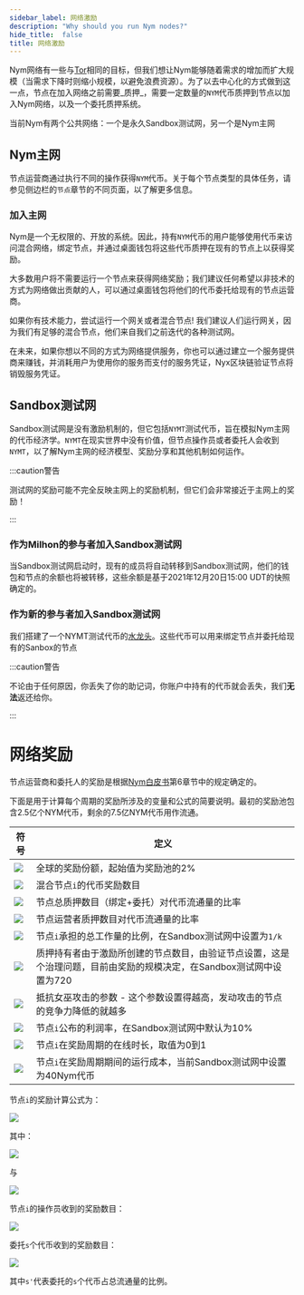 ```yaml
---
sidebar_label: 网络激励
description: "Why should you run Nym nodes?"
hide_title:  false
title: 网络激励
---
```


Nym网络有一些与[Tor](https://tor-project.org)相同的目标，但我们想让Nym能够随着需求的增加而扩大规模（当需求下降时则缩小规模，以避免浪费资源）。为了以去中心化的方式做到这一点，节点在加入网络之前需要_质押_，需要一定数量的`NYM`代币质押到节点以加入Nym网络，以及一个委托质押系统。

当前Nym有两个公共网络：一个是永久Sandbox测试网，另一个是Nym主网

## Nym主网

节点运营商通过执行不同的操作获得`NYM`代币。关于每个节点类型的具体任务，请参见侧边栏的`节点`章节的不同页面，以了解更多信息。 

### 加入主网

Nym是一个无权限的、开放的系统。因此，持有`NYM`代币的用户能够使用代币来访问混合网络，绑定节点，并通过桌面钱包将这些代币质押在现有的节点上以获得奖励。

大多数用户将不需要运行一个节点来获得网络奖励；我们建议任何希望以非技术的方式为网络做出贡献的人，可以通过桌面钱包将他们的代币委托给现有的节点运营商。

如果你有技术能力，尝试运行一个网关或者混合节点! 我们建议人们运行网关，因为我们有足够的混合节点，他们来自我们之前迭代的各种测试网。

在未来，如果你想以不同的方式为网络提供服务，你也可以通过建立一个服务提供商来赚钱，并消耗用户为使用你的服务而支付的服务凭证，Nyx区块链验证节点将销毁服务凭证。

## Sandbox测试网

Sandbox测试网是没有激励机制的，但它包括`NYMT`测试代币，旨在模拟Nym主网的代币经济学。`NYMT`在现实世界中没有价值，但节点操作员或者委托人会收到`NYMT`，以了解Nym主网的经济模型、奖励分享和其他机制如何运作。

:::caution警告

测试网的奖励可能不完全反映主网上的奖励机制，但它们会非常接近于主网上的奖励！

:::

### 作为Milhon的参与者加入Sandbox测试网 

当Sandbox测试网启动时，现有的成员将自动转移到Sandbox测试网，他们的钱包和节点的余额也将被转移，这些余额是基于2021年12月20日15:00 UDT的快照确定的。 

### 作为新的参与者加入Sandbox测试网  

我们搭建了一个NYMT测试代币的[水龙头](https://faucet.nymtech.net/)。这些代币可以用来绑定节点并委托给现有的Sanbox的节点

:::caution警告

不论由于任何原因，你丢失了你的助记词，你账户中持有的代币就会丢失，我们**无法**返还给你。

:::

# 网络奖励

节点运营商和委托人的奖励是根据[Nym白皮书](https://nymtech.net/nym-whitepaper.pdf)第6章节中的规定确定的。

下面是用于计算每个周期的奖励所涉及的变量和公式的简要说明。最初的奖励池包含2.5亿个NYM代币，剩余的7.5亿NYM代币用作流通。

|符号|定义|
|--|--|
|<img src="https://render.githubusercontent.com/render/math?math=R"></img>|全球的奖励份额，起始值为奖励池的2% |
|<img src="https://render.githubusercontent.com/render/math?math=R_{i}"></img>|混合节点`i`的代币奖励数目|
|<img src="https://render.githubusercontent.com/render/math?math=\sigma_{i}"></img>|节点总质押数目（绑定+委托）对代币流通量的比率|
|<img src="https://render.githubusercontent.com/render/math?math=\lambda_{i}"></img>|节点运营者质押数目对代币流通量的比率|
|<img src="https://render.githubusercontent.com/render/math?math=\omega_{i}"></img>|节点`i`承担的总工作量的比例，在Sandbox测试网中设置为`1/k`|
|<img src="https://render.githubusercontent.com/render/math?math=k"></img>|质押持有者由于激励所创建的节点数目，由验证节点设置，这是个治理问题，目前由奖励的规模决定，在Sandbox测试网中设置为720|
|<img src="https://render.githubusercontent.com/render/math?math=\alpha"></img>|抵抗女巫攻击的参数 - 这个参数设置得越高，发动攻击的节点的竞争力降低的就越多|
|<img src="https://render.githubusercontent.com/render/math?math=PM_{i}"></img>|节点`i`公布的利润率，在Sandbox测试网中默认为10%|
|<img src="https://render.githubusercontent.com/render/math?math=PF_{i}"></img>| 节点`i`在奖励周期的在线时长，取值为0到1                      |
|<img src="https://render.githubusercontent.com/render/math?math=PP_{i}"></img>|节点`i`在奖励周期期间的运行成本，当前Sandbox测试网中设置为40Nym代币|

节点`i`的奖励计算公式为：

<img src="https://render.githubusercontent.com/render/math?math=R_{i}=PF_{i} \cdot R \cdot (\sigma^'_{i} \cdot \omega_{i} \cdot k %2b \alpha \cdot \lambda^'_{i} \cdot \sigma^'_{i} \cdot k)/(1 %2b \alpha)"></img>


其中：

<img src="https://render.githubusercontent.com/render/math?math=\sigma^'_{i} = min\{\sigma_{i}, 1/k\}"></img>


与

<img src="https://render.githubusercontent.com/render/math?math=\lambda^'_{i} = min\{\lambda_{i}, 1/k\}"></img>


节点`i`的操作员收到的奖励数目：

<img src="https://render.githubusercontent.com/render/math?math=min\{PP_{i},R_{i})\} %2b max\{0, (PM_{i} %2b (1 - PM_{i}) \cdot \lambda_{i}/\delta_{i}) \cdot (R_{i} - PP_{i})\}"></img>


委托`s`个代币收到的奖励数目：

<img src="https://render.githubusercontent.com/render/math?math=max\{0, (1-PM_{i}) \cdot (s^'/\sigma_{i}) \cdot (R_{i} - PP_{i})\}"></img>

其中`s'`代表委托的`s`个代币占总流通量的比例。
